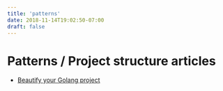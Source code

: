 ```yaml
---
title: 'patterns'
date: 2018-11-14T19:02:50-07:00
draft: false
---
```


# Patterns / Project structure articles

* [Beautify your Golang project](https://itnext.io/beautify-your-golang-project-f795b4b453aa)